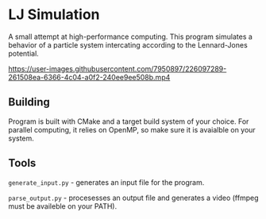 # LJ Simulation

A small attempt at high-performance computing. This program simulates a behavior of a particle system intercating according to the Lennard-Jones potential.

https://user-images.githubusercontent.com/7950897/226097289-261508ea-6366-4c04-a0f2-240ee9ee508b.mp4

## Building

Program is built with CMake and a target build system of your choice. For parallel computing, it relies on OpenMP, so make sure it is avaialble on your system.

## Tools

`generate_input.py` - generates an input file for the program.

`parse_output.py` - procesesses an output file and generates a video (ffmpeg must be availeble on your PATH).
